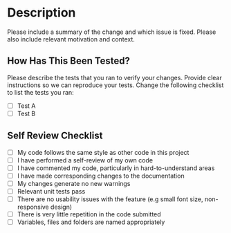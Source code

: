 # Description

Please include a summary of the change and which issue is fixed. Please also include relevant motivation and context.

## How Has This Been Tested?

Please describe the tests that you ran to verify your changes. Provide clear instructions so we can reproduce your tests. Change the following checklist to list the tests you ran:

- [ ] Test A
- [ ] Test B

## Self Review Checklist

- [ ] My code follows the same style as other code in this project
- [ ] I have performed a self-review of my own code
- [ ] I have commented my code, particularly in hard-to-understand areas
- [ ] I have made corresponding changes to the documentation
- [ ] My changes generate no new warnings
- [ ] Relevant unit tests pass
- [ ] There are no usability issues with the feature (e.g small font size, non-responsive design)
- [ ] There is very little repetition in the code submitted
- [ ] Variables, files and folders are named appropriately
